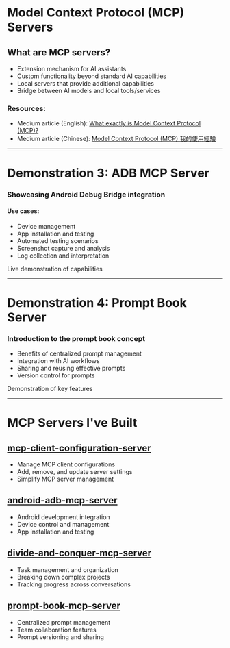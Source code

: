 # Model Context Protocol (MCP) Servers
## What are MCP servers?
- Extension mechanism for AI assistants
- Custom functionality beyond standard AI capabilities
- Local servers that provide additional capabilities
- Bridge between AI models and local tools/services


<div class="mt-4">
  <h3>Resources:</h3>
  <ul>
    <li>Medium article (English): <a href="https://medium.com/@landicefu/what-exactly-is-model-context-protocol-mcp-809c22b09139" target="_blank">What exactly is Model Context Protocol (MCP)?</a></li>
    <li>Medium article (Chinese): <a href="https://medium.com/@landicefu/model-context-protocol-mcp-%E6%88%91%E7%9A%84%E4%BD%BF%E7%94%A8%E7%B6%93%E9%A9%97-1-c9d8147de937" target="_blank">Model Context Protocol (MCP) 我的使用經驗</a></li>
  </ul>
</div>

<!--
This slide introduces the concept of Model Context Protocol (MCP) servers, explaining what they are and their benefits, along with resources for further reading.
-->

---

# Demonstration 3: ADB MCP Server

<div class="text-xl">
  <h3>Showcasing Android Debug Bridge integration</h3>
  <h4>Use cases:</h4>
  <ul>
    <li>Device management</li>
    <li>App installation and testing</li>
    <li>Automated testing scenarios</li>
    <li>Screenshot capture and analysis</li>
    <li>Log collection and interpretation</li>
  </ul>
  <p class="mt-4">Live demonstration of capabilities</p>
</div>

<!--
- List all the cardinalblue packages
- Take screenshot and copy to clipboard
- Launch PicCollage beta
-->

---

# Demonstration 4: Prompt Book Server

<div class="text-xl">
  <h3>Introduction to the prompt book concept</h3>
  <ul>
    <li>Benefits of centralized prompt management</li>
    <li>Integration with AI workflows</li>
    <li>Sharing and reusing effective prompts</li>
    <li>Version control for prompts</li>
  </ul>
  <p class="mt-4">Demonstration of key features</p>
</div>

<!--
1. Activate private prompt book
2. Demo PR review
   https://github.com/cardinalblue/pic-collage-android/pull/13691
3. Demo Idea Evaluation (Claude Desktop)

   Get the startup idea evaluation prompt from the prompt book. Follow the instructions in it.
   And then, evaluate the following idea for me:
   A video creating app that analyze music beats and do the transition of user photos/videos on the beats.
   ---
   Now read another prompt for technical evaluation and then follow the instructions in it.
-->

---

# MCP Servers I've Built

<div class="grid grid-cols-2 gap-4">
<div>

## [mcp-client-configuration-server](https://github.com/landicefu/mcp-client-configuration-server)
- Manage MCP client configurations
- Add, remove, and update server settings
- Simplify MCP server management

## [android-adb-mcp-server](https://github.com/landicefu/android-adb-mcp-server)
- Android development integration
- Device control and management
- App installation and testing

</div>
<div>

## [divide-and-conquer-mcp-server](https://github.com/landicefu/divide-and-conquer-mcp-server)
- Task management and organization
- Breaking down complex projects
- Tracking progress across conversations

## [prompt-book-mcp-server](https://github.com/cardinalblue/prompt-book-mcp-server)
- Centralized prompt management
- Team collaboration features
- Prompt versioning and sharing

</div>
</div>

<!--
This final slide showcases the MCP servers built by the presenter, providing links to their repositories and summarizing their key features and benefits.
-->
